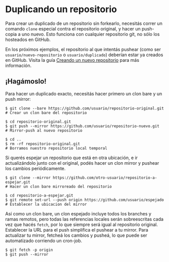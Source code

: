 # Duplicando un repositorio

Para crear un duplicado de un repositorio sin forkearlo, necesitás correr un comando `clone` especial contra el repositorio original, y hacer un push-copia a uno nuevo. Esto funciona con cualquier repositorio git, no sólo los hosteados en GitHub.

En los próximos ejemplos, el repositorio al que intentás pushear (como ser `usuario/nuevo-repositorio` o `usuario/duplicado`) deberían estar ya creados en GitHub. Visita la guía [Creando un nuevo repositorio](creating-a-new-repository.md) para más información.


## ¡Hagámoslo!

Para hacer un duplicado exacto, necesitás hacer primero un clon bare y un push mirror:

```
$ git clone --bare https://github.com/usuario/repositorio-original.git
# Crear un clon bare del repositorio

$ cd repositorio-original.git
$ git push --mirror https://github.com/usuario/repositorio-nuevo.git
# Mirror-push al nuevo repositorio

$ cd ..
$ rm -rf repositorio-original.git
# Borramos nuestro repositorio local temporal
```

Si querés espejar un repositorio que está en otra ubicación, e ir actualizándolo junto con el original, podés hacer un clon mirror y pushear los cambios periódicamente.

```
$ git clone --mirror https://github.com/otro-usuario/repositorio-a-espejar.git
# Hacer un clon bare mirroreado del repositorio

$ cd repositorio-a-espejar.git
$ git remote set-url --push origin https://github.com/usuario/espejado
# Establecer la ubicacion del mirror
```

Así como un clon bare, un clon espejado incluye todos los branches y ramas remotos, pero todas las referencias locales serán sobreescritas cada vez que hacés `fetch`, por lo que siempre será igual al repositorio original. Establecer la URL para el push simplifica el pushear a tu mirror. Para actualizar tu mirror, fetcheá los cambios y pusheá, lo que puede ser automatizado corriendo un cron-job.

```
$ git fetch -p origin
$ git push --mirror
```
